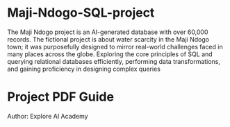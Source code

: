 # Maji-Ndogo-SQL-project

The Maji Ndogo project is an AI-generated database with over 60,000 records. The fictional project is about water scarcity in the Maji Ndogo town; it was purposefully designed to mirror real-world challenges faced in many places across the globe. Exploring the core principles of SQL and querying relational databases efficiently, performing data transformations, and gaining proficiency in designing complex queries

# Project PDF Guide
Author: Explore AI Academy
